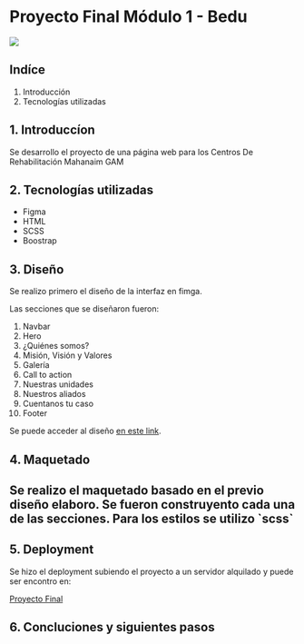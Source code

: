 # Proyecto Final Módulo 1 - Bedu
![](https://scontent.fmex34-1.fna.fbcdn.net/v/t1.6435-9/83637338_2763002317129923_3981066935407214592_n.jpg?_nc_cat=106&ccb=1-5&_nc_sid=e3f864&_nc_eui2=AeFaA3kTmLcLSIHVJfzBg0EkKeac4bAGNR8p5pzhsAY1H-OfgrBPgQE24-mk9y5omAI&_nc_ohc=506R6o7-2DcAX__xLgg&_nc_ht=scontent.fmex34-1.fna&oh=00_AT8WcYpI-YkupoZ-shXc_4mMsCwDrs4i0vOgt0rgYzKwkg&oe=622042F3)


## Indíce
1. Introducción
2. Tecnologías utilizadas


## 1. Introduccíon
Se desarrollo el proyecto de una página web para los Centros De Rehabilitación Mahanaim GAM

## 2. Tecnologías utilizadas
* Figma
* HTML
* SCSS
* Boostrap


## 3. Diseño
Se realizo primero el diseño de la interfaz en fimga.

Las secciones que se diseñaron fueron:
1. Navbar
2. Hero
3. ¿Quiénes somos?
4. Misión, Visión y Valores
5. Galería
6. Call to action
7. Nuestras unidades
8. Nuestros aliados
9. Cuentanos tu caso
10. Footer

Se puede acceder al diseño [en este link](https://www.behance.net/gallery/136530869/Proyecto-Final-Modulo-1-Bedu).


<h2 id='Maquedado'>4. Maquetado<h2>
Se realizo el maquetado basado en el previo diseño elaboro.
Se fueron construyento cada una de las secciones.
Para los estilos se utilizo `scss`

## 5. Deployment
Se hizo el deployment subiendo el proyecto a un servidor alquilado y puede ser encontro en: 

[Proyecto Final](https://devphantom.org/prototypes/6/index.html)

## 6. Concluciones y siguientes pasos


